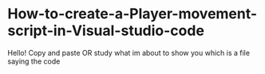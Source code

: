 # How-to-create-a-Player-movement-script-in-Visual-studio-code
Hello! Copy and paste OR study what im about to show you which is a file saying the code
